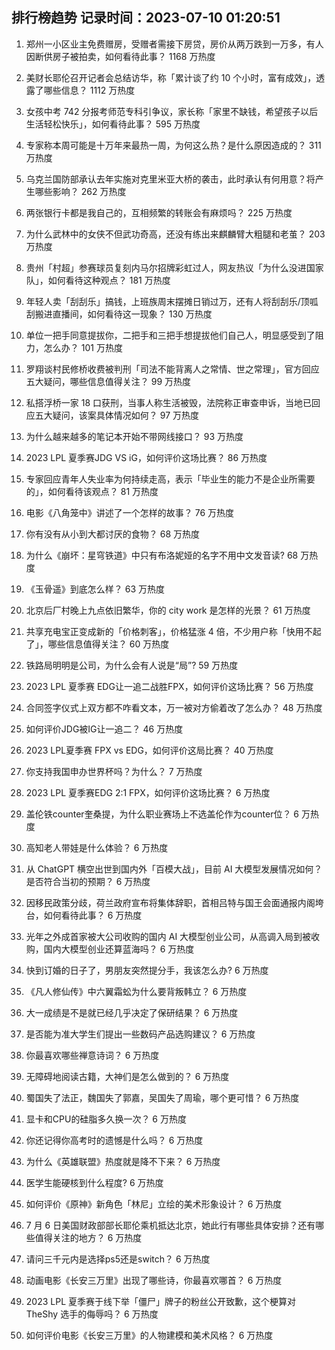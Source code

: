 
## 排行榜趋势 记录时间：2023-07-10 01:20:51
  
  1. 郑州一小区业主免费赠房，受赠者需接下房贷，房价从两万跌到一万多，有人因断供房子被拍卖，如何看待此事？ 1168 万热度
    
  2. 美财长耶伦召开记者会总结访华，称「累计谈了约 10 个小时，富有成效」，透露了哪些信息？ 1112 万热度
    
  3. 女孩中考 742 分报考师范专科引争议，家长称「家里不缺钱，希望孩子以后生活轻松快乐」，如何看待此事？ 595 万热度
    
  4. 专家称本周可能是十万年来最热一周，为何这么热？是什么原因造成的？ 311 万热度
    
  5. 乌克兰国防部承认去年实施对克里米亚大桥的袭击，此时承认有何用意？将产生哪些影响？ 262 万热度
    
  6. 两张银行卡都是我自己的，互相频繁的转账会有麻烦吗？ 225 万热度
    
  7. 为什么武林中的女侠不但武功奇高，还没有练出来麒麟臂大粗腿和老茧？ 203 万热度
    
  8. 贵州「村超」参赛球员复刻内马尔招牌彩虹过人，网友热议「为什么没进国家队」，如何看待这种观点？ 181 万热度
    
  9. 年轻人卖「刮刮乐」搞钱，上班族周末摆摊日销过万，还有人将刮刮乐/顶呱刮搬进直播间，如何看待这一现象？ 130 万热度
    
  10. 单位一把手同意提拔你，二把手和三把手想提拔他们自己人，明显感受到了阻力，怎么办？ 101 万热度
    
  11. 罗翔谈村民修桥收费被判刑「司法不能背离人之常情、世之常理」，官方回应五大疑问，哪些信息值得关注？ 99 万热度
    
  12. 私搭浮桥一家 18 口获刑，当事人称生活被毁，法院称正审查申诉，当地已回应五大疑问，该案具体情况如何？ 97 万热度
    
  13. 为什么越来越多的笔记本开始不带网线接口？ 93 万热度
    
  14. 2023 LPL 夏季赛JDG VS iG，如何评价这场比赛？ 86 万热度
    
  15. 专家回应青年人失业率为何持续走高，表示「毕业生的能力不是企业所需要的」，如何看待该观点？ 81 万热度
    
  16. 电影《八角笼中》讲述了一个怎样的故事？ 76 万热度
    
  17. 你有没有从小到大都讨厌的食物？ 68 万热度
    
  18. 为什么《崩坏：星穹铁道》中只有布洛妮娅的名字不用中文发音读? 68 万热度
    
  19. 《玉骨遥》到底怎么样？ 63 万热度
    
  20. 北京后厂村晚上九点依旧繁华，你的 city work 是怎样的光景？ 61 万热度
    
  21. 共享充电宝正变成新的「价格刺客」，价格猛涨 4 倍，不少用户称「快用不起了」，哪些信息值得关注？ 60 万热度
    
  22. 铁路局明明是公司，为什么会有人说是“局”? 59 万热度
    
  23. 2023 LPL 夏季赛 EDG让一追二战胜FPX，如何评价这场比赛？ 56 万热度
    
  24. 合同签字仪式上双方都不咋看文本，万一被对方偷着改了怎么办？ 48 万热度
    
  25. 如何评价JDG被IG让一追二？ 46 万热度
    
  26. 2023 LPL夏季赛 FPX vs EDG，如何评价这局比赛？ 40 万热度
    
  27. 你支持我国申办世界杯吗？为什么？ 7 万热度
    
  28. 2023 LPL 夏季赛EDG 2:1 FPX，如何评价这场比赛？ 6 万热度
    
  29. 盖伦铁counter奎桑提，为什么职业赛场上不选盖伦作为counter位？ 6 万热度
    
  30. 高知老人带娃是什么体验？ 6 万热度
    
  31. 从 ChatGPT 横空出世到国内外「百模大战」，目前 AI 大模型发展情况如何？是否符合当初的预期？ 6 万热度
    
  32. 因移民政策分歧，荷兰政府宣布将集体辞职，首相吕特与国王会面通报内阁垮台，如何看待此事？ 6 万热度
    
  33. 光年之外成首家被大公司收购的国内 AI 大模型创业公司，从高调入局到被收购，国内大模型创业还算蓝海吗？ 6 万热度
    
  34. 快到订婚的日子了，男朋友突然提分手，我该怎么办? 6 万热度
    
  35. 《凡人修仙传》中六翼霜蚣为什么要背叛韩立？ 6 万热度
    
  36. 大一成绩是不是就已经几乎决定了保研结果？ 6 万热度
    
  37. 是否能为准大学生们提出一些数码产品选购建议？ 6 万热度
    
  38. 你最喜欢哪些禅意诗词？ 6 万热度
    
  39. 无障碍地阅读古籍，大神们是怎么做到的？ 6 万热度
    
  40. 蜀国失了法正，魏国失了郭嘉，吴国失了周瑜，哪个更可惜？ 6 万热度
    
  41. 显卡和CPU的硅脂多久换一次？ 6 万热度
    
  42. 你还记得你高考时的遗憾是什么吗？ 6 万热度
    
  43. 为什么《英雄联盟》热度就是降不下来？ 6 万热度
    
  44. 医学生能硬核到什么程度? 6 万热度
    
  45. 如何评价《原神》新角色「林尼」立绘的美术形象设计？ 6 万热度
    
  46. 7 月 6 日美国财政部部长耶伦乘机抵达北京，她此行有哪些具体安排？还有哪些值得关注的地方？ 6 万热度
    
  47. 请问三千元内是选择ps5还是switch？ 6 万热度
    
  48. 动画电影《长安三万里》出现了哪些诗，你最喜欢哪首？ 6 万热度
    
  49. 2023 LPL 夏季赛于线下举「僵尸」牌子的粉丝公开致歉，这个梗算对 TheShy 选手的侮辱吗？ 6 万热度
    
  50. 如何评价电影《长安三万里》的人物建模和美术风格？ 6 万热度
    